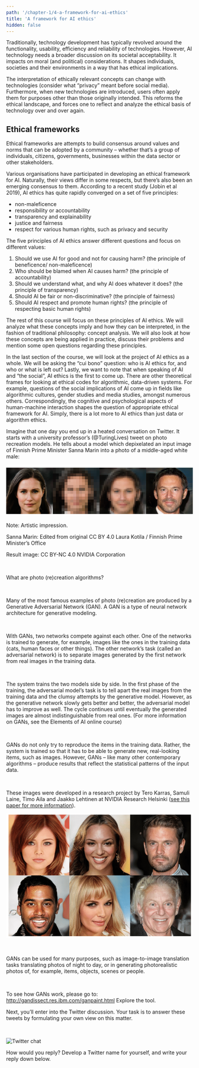 ```yaml
---
path: '/chapter-1/4-a-framework-for-ai-ethics'
title: 'A framework for AI ethics'
hidden: false
---
```


<hero-icon heroIcon='chap1'/>

<styled-text>

Traditionally, technology development has typically revolved around the functionality, usability, efficiency and reliability of technologies. However, AI  technology needs a broader discussion on its societal acceptability. It impacts on moral (and political) considerations. It shapes individuals, societies and their environments in a way that has ethical implications.

The interpretation of ethically relevant concepts can change with technologies (consider what “privacy” meant before social media). Furthermore, when new technologies are introduced, users often apply them for purposes other than those originally intended. This reforms the ethical landscape, and forces one to reflect and analyze the ethical basis of technology over and over again.

## Ethical frameworks

Ethical frameworks are attempts to build consensus around values and norms that can be adopted by a community – whether that’s a group of individuals, citizens, governments, businesses within the data sector or other stakeholders.

Various organisations have participated in developing an ethical framework for AI. Naturally, their views differ in some respects, but there’s also been an emerging consensus to them. According to a recent study (Jobin et al 2019), AI ethics has quite rapidly converged on a set of five principles:

* non-maleficence
* responsibility or accountability
* transparency and explainability
* justice and fairness
* respect for various human rights, such as privacy and security

The five principles of AI ethics answer different questions and focus on different values:

1. Should we use AI for good and not for causing  harm? (the principle of beneficence/ non-maleficence)
2. Who should be blamed when AI causes harm? (the principle of accountability)
3. Should we understand what, and why AI does whatever it does? (the principle of transparency)
4. Should AI be fair or non-discriminative? (the principle of fairness)
5. Should AI respect and promote human rights? (the principle of respecting basic human rights)

</styled-text>

<big-five> </big-five>

<styled-text>

The rest of this course will focus on these principles of AI ethics. We will analyze what these concepts imply and how they can be interpreted, in the fashion of traditional philosophy: concept analysis. We will also look at how these concepts are being applied in practice, discuss their problems and mention some open questions regarding these principles.

In the last section of the course, we will look at the project of AI ethics as a whole. We will be asking the “cui bono” question: who is AI ethics for, and who or what is left out?
Lastly, we want to note that when speaking of AI and “the social”, AI ethics is the first to come up. There are other theoretical frames for looking at ethical codes for algorithmic, data-driven systems. For example, questions of the social implications of AI come up in fields like algorithmic cultures, gender studies and media studies, amongst numerous others. Correspondingly, the cognitive and psychological aspects of human-machine interaction shapes the question of appropriate ethical framework for AI. Simply, there is a lot more to AI ethics than just data or algorithm ethics.

</styled-text>

<quiz id="85149553-407a-4733-a4a0-18d54a4715cd"> </quiz>

<quiz id="0e72de1d-165b-4d3e-9e62-1008a83f2e8f"> </quiz>

<quiz id="33ef4765-0577-4eed-b8e6-81a96c9a9804"> </quiz>


<quiz id="c956ae17-d49d-4148-8414-029a14f3ff4c">


Imagine that one day you end up in a heated conversation on Twitter. It starts with a university professor’s (@TuringLives) tweet on photo recreation models. He tells about a model which depixelated an input image of Finnish Prime Minister Sanna Marin into a photo of a middle-aged white male:

 ![Transforming image of Sanna Marin](./chap1-transf.png)

Note: Artistic impression. </br>

Sanna Marin: Edited from original CC BY 4.0 Laura Kotila / Finnish Prime Minister’s Office </br>

Result image: CC BY-NC 4.0 NVIDIA Corporation </br>

</br>

What are photo (re)creation algorithms?

<br>

Many of the most famous examples of photo (re)creation are produced by a Generative Adversarial Network (GAN). A GAN is a type of neural network architecture for generative modeling.

<br>

With GANs, two networks compete against each other. One of the networks is trained to generate, for example, images like the ones in the training data (cats, human faces or other things). The other network’s task (called an adversarial network) is to separate images generated by the first network from real images in the training data.

<br>

The system trains the two models side by side. In the first phase of the training, the adversarial model’s task is to tell apart the real images from the training data and the clumsy attempts by the generative model. However, as the generative network slowly gets better and better, the adversarial model has to improve as well. The cycle continues until eventually the generated images are almost indistinguishable from real ones. (For more information on GANs, see the Elements of AI online course)

<br>

GANs do not only try to reproduce the items in the training data. Rather, the system is trained so that it has to be able to generate new, real-looking items, such as images. However, GANs – like many other contemporary algorithms – produce results that reflect the statistical patterns of the input data.

<br>

These images were developed in a research project by Tero Karras, Samuli Laine, Timo Aila and Jaakko Lehtinen at NVIDIA Research Helsinki ([see this paper for more information](https://research.aalto.fi/en/publications/progressive-growing-of-gans-for-improved-quality-stability-and-va)).

![Exercise 3 image of people](./Exercise_3_image_2.png)

<br>

GANs can be used for many purposes, such as image-to-image translation tasks translating photos of night to day, or in generating photorealistic photos of, for example, items, objects, scenes or people.

<br>

To see how GANs work, please go to: http://gandissect.res.ibm.com/ganpaint.html
Explore the tool.

Next, you’ll enter into the Twitter discussion. Your task is to answer these tweets by formulating your own view on this matter.

<br>

![Twitter chat](./twitter-exercise.svg)

How would you reply? Develop a Twitter name for yourself, and write your reply down below.
</quiz>
